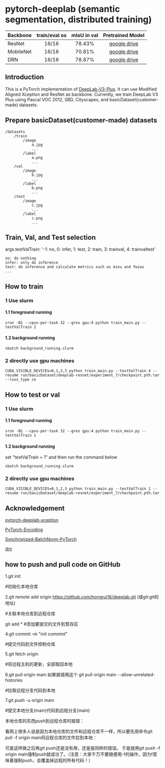 # pytorch-deeplab (semantic segmentation, distributed training)


| Backbone  | train/eval os  |mIoU in val |Pretrained Model|
| :-------- | :------------: |:---------: |:--------------:|
| ResNet    | 16/16          | 78.43%     | [google drive](https://drive.google.com/open?id=1NwcwlWqA-0HqAPk3dSNNPipGMF0iS0Zu) |
| MobileNet | 16/16          | 70.81%     | [google drive](https://drive.google.com/open?id=1G9mWafUAj09P4KvGSRVzIsV_U5OqFLdt) |
| DRN       | 16/16          | 78.87%     | [google drive](https://drive.google.com/open?id=131gZN_dKEXO79NknIQazPJ-4UmRrZAfI) |

## Introduction
This is a PyTorch implementation of [DeepLab-V3-Plus](https://arxiv.org/pdf/1802.02611). It
can use Modified Aligned Xception and ResNet as backbone. Currently, we train DeepLab V3 Plus
using Pascal VOC 2012, SBD, Cityscapes, and basicDataset(customer-made) datasets.


## Prepare basicDataset(customer-made) datasets

```
/datasets
    /train
        /image
            a.jpg
            ...
        /label
            a.png
            ...
    /val
        /image
            b.jpg
            ...
        /label
            b.png
            ...
    /test
        /image
            c.jpg
            ...
        /label
            c.png
            ...
```

## Train, Val, and Test selection
args.testValTrain: '-1: no, 0: infer, 1: test, 2: train, 3: trainval, 4: trainvaltest'
```
no: do nothing
infer: only do inference
test: do inference and calculate metrics such as miou and fwiou
...
```

## How to train
### 1 Use slurm
#### 1.1 foreground running
```
srun -N1 --cpus-per-task 32 --gres gpu:4 python train_main.py --testValTrain 2
```
#### 1.2 background running
```
sbatch background_running.slurm
```
### 2 directly use gpu machines
```
CUDA_VISIBLE_DEVICES=0,1,2,3 python train_main.py --testValTrain 4 --resume run/basicDataset/deeplab-resnet/experiment_7/checkpoint.pth.tar --loss_type ce
```
## How to test or val
### 1 Use slurm
#### 1.1 foreground running
```
srun -N1 --cpus-per-task 32 --gres gpu:4 python train_main.py --testValTrain 1
```
#### 1.2 background running
set "testValTrain = 1" and then run the command below
```
sbatch background_running.slurm
```
### 2 directly use gpu machines
```
CUDA_VISIBLE_DEVICES=0,1,2,3 python train_main.py --testValTrain 1 --resume run/basicDataset/deeplab-resnet/experiment_7/checkpoint.pth.tar
```

## Acknowledgement
[pytorch-deeplab-xception](https://github.com/jfzhang95/pytorch-deeplab-xception.git)

[PyTorch-Encoding](https://github.com/zhanghang1989/PyTorch-Encoding)

[Synchronized-BatchNorm-PyTorch](https://github.com/vacancy/Synchronized-BatchNorm-PyTorch)

[drn](https://github.com/fyu/drn)



## how to push and pull code on GitHub
1.git init

#初始化本地仓库

2.git remote add origin https://github.com/hongrui16/deeplab.git (或git:git的地址)

#关联本地仓库到远程仓库

git add *
#添加要提交的文件到暂存区

4.git commit -m "init commint"

#提交代码到文件控制仓库

5.git fetch origin

#将远程主机的更新，全部取回本地

6.git pull origin main 如果报错用这个 git pull origin main --allow-unrelated-histories

#拉取远程分支代码到本地

7.git push -u origin main

#提交本地分支(main)代码到远程分支(main)

本地仓库的东西push到远程仓库时报错：

看网上很多人说是因为本地仓库的文件和远程仓库不一样，所以要先用命令git pull -f origin main将远程仓库的文件拉到本地：

可是这样做之后再git push还是没有用，还是报同样的错误。 于是就用git push -f origin main强制push就成功了。（注意：大家千万不要随便用-f的操作，因为f意味着强制push，会覆盖掉远程的所有代码！）
